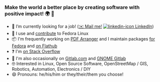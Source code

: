 ### Make the world a better place by creating software with positive impact! 🌍 💚

<!--
**dreua/dreua** is a ✨ _special_ ✨ repository because its `README.md` (this file) appears on your GitHub profile.

Here are some ideas to get you started:

- 🌱 I’m currently learning ...
- 👯 I’m looking to collaborate on ...
- 🤔 I’m looking for help with ...
- 💬 Ask me about ...
- 📫 How to reach me: ...
- ⚡ Fun fact: ...
-->
- 🔭 I’m currently looking for a job! ([✉️ Mail me!](mailto:hire-david-auer@posteo.de) [![linkedin-icon](./linkedin.ico) LinkedIn](https://www.linkedin.com/in/dauer-mainz/))
- 🐧 I use and [contribute](https://badges.fedoraproject.org/user/dreua) to Fedora Linux
- 📦 I'm frequently working on [PDF Arranger](//github.com/pdfarranger/pdfarranger) and I maintain packages [for Fedora](https://src.fedoraproject.org/user/dreua) and [on Flathub](https://flathub.org/apps/details/com.github.jeromerobert.pdfarranger)
- ❓ I'm [on Stack Overflow](https://stackexchange.com/users/5734928/dreua?tab=accounts)
- 🧰 I'm also occasionally on [Gitlab.com](https://gitlab.com/dreua) and [GNOME Gitlab](https://gitlab.gnome.org/dreua)
- 🤓 Interested in Linux, Open Source Software, OpenStreetMap / GIS, Robotics, Automation, Electronics / DIY
- 😄 Pronouns: he/his/him or they/their/them you choose!
